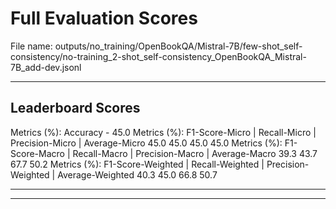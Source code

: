 # Full Evaluation Scores

File name: outputs/no_training/OpenBookQA/Mistral-7B/few-shot_self-consistency/no-training_2-shot_self-consistency_OpenBookQA_Mistral-7B_add-dev.jsonl


---

## Leaderboard Scores

Metrics (%): Accuracy - 45.0
Metrics (%): F1-Score-Micro | Recall-Micro | Precision-Micro | Average-Micro
                45.0        45.0          45.0        45.0
Metrics (%): F1-Score-Macro | Recall-Macro | Precision-Macro | Average-Macro
                39.3        43.7          67.7        50.2
Metrics (%): F1-Score-Weighted | Recall-Weighted | Precision-Weighted | Average-Weighted
                40.3        45.0          66.8        50.7

---


---

